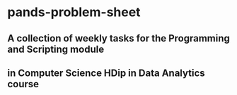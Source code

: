 # pands-problem-sheet

## A collection of weekly tasks for the Programming and Scripting module
## in Computer Science HDip in Data Analytics course

